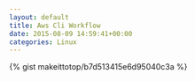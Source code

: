 ```yaml
---
layout: default                                                                                                              
title: Aws Cli Workflow                                                                                                                       
date: 2015-08-09 14:59:41+00:00                                                                                                                        
categories: Linux                                                                                                                
---                                                                                                                              
```


{% gist makeittotop/b7d513415e6d95040c3a %}                                                                                                           

